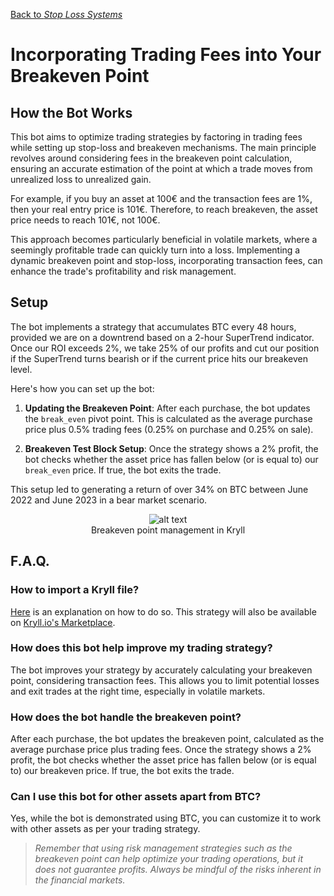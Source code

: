 [Back to *Stop Loss Systems*](../README.md)


# Incorporating Trading Fees into Your Breakeven Point

## How the Bot Works

This bot aims to optimize trading strategies by factoring in trading fees while setting up stop-loss and breakeven mechanisms. The main principle revolves around considering fees in the breakeven point calculation, ensuring an accurate estimation of the point at which a trade moves from unrealized loss to unrealized gain. 

For example, if you buy an asset at 100€ and the transaction fees are 1%, then your real entry price is 101€. Therefore, to reach breakeven, the asset price needs to reach 101€, not 100€.

This approach becomes particularly beneficial in volatile markets, where a seemingly profitable trade can quickly turn into a loss. Implementing a dynamic breakeven point and stop-loss, incorporating transaction fees, can enhance the trade's profitability and risk management.

## Setup

The bot implements a strategy that accumulates BTC every 48 hours, provided we are on a downtrend based on a 2-hour SuperTrend indicator. Once our ROI exceeds 2%, we take 25% of our profits and cut our position if the SuperTrend turns bearish or if the current price hits our breakeven level.

Here's how you can set up the bot:

1. **Updating the Breakeven Point**: After each purchase, the bot updates the `break_even` pivot point. This is calculated as the average purchase price plus 0.5% trading fees (0.25% on purchase and 0.25% on sale).

2. **Breakeven Test Block Setup**: Once the strategy shows a 2% profit, the bot checks whether the asset price has fallen below (or is equal to) our `break_even` price. If true, the bot exits the trade.

This setup led to generating a return of over 34% on BTC between June 2022 and June 2023 in a bear market scenario.

<figure style="text-align: center;">
   <img src="https://blog.kryll.io/content/images/2023/07/image-20.png" alt="alt text">
   <figcaption>Breakeven point management in Kryll</figcaption>
</figure>

## F.A.Q.

### How to import a Kryll file?

[Here](https://github.com/Cryptense/Kryll-Strategies-Toolkit/tree/main#how-to-use-a-kryll-file-) is an explanation on how to do so. This strategy will also be available on [Kryll.io's Marketplace](https://platform.kryll.io/marketplace).

### How does this bot help improve my trading strategy?

The bot improves your strategy by accurately calculating your breakeven point, considering transaction fees. This allows you to limit potential losses and exit trades at the right time, especially in volatile markets.

### How does the bot handle the breakeven point?

After each purchase, the bot updates the breakeven point, calculated as the average purchase price plus trading fees. Once the strategy shows a 2% profit, the bot checks whether the asset price has fallen below (or is equal to) our breakeven price. If true, the bot exits the trade.

### Can I use this bot for other assets apart from BTC?

Yes, while the bot is demonstrated using BTC, you can customize it to work with other assets as per your trading strategy.

> *Remember that using risk management strategies such as the breakeven point can help optimize your trading operations, but it does not guarantee profits. Always be mindful of the risks inherent in the financial markets.*
